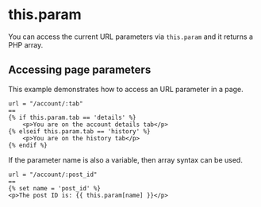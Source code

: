# this.param

You can access the current URL parameters via `this.param` and it returns a PHP array.

## Accessing page parameters

This example demonstrates how to access an URL parameter in a page.

    url = "/account/:tab"
    ==
    {% if this.param.tab == 'details' %}
        <p>You are on the account details tab</p>
    {% elseif this.param.tab == 'history' %}
        <p>You are on the history tab</p>
    {% endif %}

If the parameter name is also a variable, then array syntax can be used.

    url = "/account/:post_id"
    ==
    {% set name = 'post_id' %}
    <p>The post ID is: {{ this.param[name] }}</p>
